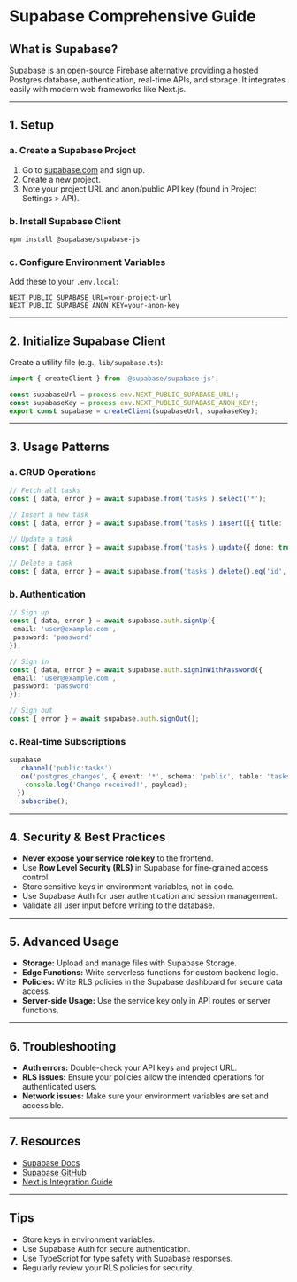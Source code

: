 # Supabase Comprehensive Guide

## What is Supabase?

Supabase is an open-source Firebase alternative providing a hosted Postgres database, authentication, real-time APIs, and storage. It integrates easily with modern web frameworks like Next.js.

---

## 1. Setup

### a. Create a Supabase Project

1. Go to [supabase.com](https://supabase.com/) and sign up.
2. Create a new project.
3. Note your project URL and anon/public API key (found in Project Settings > API).

### b. Install Supabase Client

```sh
npm install @supabase/supabase-js
```

### c. Configure Environment Variables

Add these to your `.env.local`:

```
NEXT_PUBLIC_SUPABASE_URL=your-project-url
NEXT_PUBLIC_SUPABASE_ANON_KEY=your-anon-key
```

---

## 2. Initialize Supabase Client

Create a utility file (e.g., `lib/supabase.ts`):

```typescript
import { createClient } from '@supabase/supabase-js';

const supabaseUrl = process.env.NEXT_PUBLIC_SUPABASE_URL!;
const supabaseKey = process.env.NEXT_PUBLIC_SUPABASE_ANON_KEY!;
export const supabase = createClient(supabaseUrl, supabaseKey);
```

---

## 3. Usage Patterns

### a. CRUD Operations

```typescript
// Fetch all tasks
const { data, error } = await supabase.from('tasks').select('*');

// Insert a new task
const { data, error } = await supabase.from('tasks').insert([{ title: 'New Task' }]);

// Update a task
const { data, error } = await supabase.from('tasks').update({ done: true }).eq('id', 1);

// Delete a task
const { data, error } = await supabase.from('tasks').delete().eq('id', 1);
```

### b. Authentication

```typescript
// Sign up
const { data, error } = await supabase.auth.signUp({
 email: 'user@example.com',
 password: 'password'
});

// Sign in
const { data, error } = await supabase.auth.signInWithPassword({
 email: 'user@example.com',
 password: 'password'
});

// Sign out
const { error } = await supabase.auth.signOut();
```

### c. Real-time Subscriptions

```typescript
supabase
  .channel('public:tasks')
  .on('postgres_changes', { event: '*', schema: 'public', table: 'tasks' }, payload => {
    console.log('Change received!', payload);
  })
  .subscribe();
```

---

## 4. Security & Best Practices

- **Never expose your service role key** to the frontend.
- Use **Row Level Security (RLS)** in Supabase for fine-grained access control.
- Store sensitive keys in environment variables, not in code.
- Use Supabase Auth for user authentication and session management.
- Validate all user input before writing to the database.

---

## 5. Advanced Usage

- **Storage:** Upload and manage files with Supabase Storage.
- **Edge Functions:** Write serverless functions for custom backend logic.
- **Policies:** Write RLS policies in the Supabase dashboard for secure data access.
- **Server-side Usage:** Use the service key only in API routes or server functions.

---

## 6. Troubleshooting

- **Auth errors:** Double-check your API keys and project URL.
- **RLS issues:** Ensure your policies allow the intended operations for authenticated users.
- **Network issues:** Make sure your environment variables are set and accessible.

---

## 7. Resources

- [Supabase Docs](https://supabase.com/docs)
- [Supabase GitHub](https://github.com/supabase/supabase)
- [Next.js Integration Guide](https://supabase.com/docs/guides/getting-started/quickstarts/nextjs)

---

## Tips

- Store keys in environment variables.
- Use Supabase Auth for secure authentication.
- Use TypeScript for type safety with Supabase responses.
- Regularly review your RLS policies for security.
